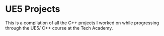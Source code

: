 # UE5 Projects
This is a compilation of all the C++ projects I worked on while progressing through the UE5/ C++ course at the Tech Academy. 